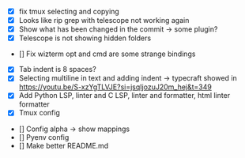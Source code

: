 - [x] fix tmux selecting and copying
- [x] Looks like rip grep with telescope not working again
- [x] Show what has been changed in the commit -> some plugin?
- [x] Telescope is not showing hidden folders
- [] Fix wizterm opt and cmd are some strange bindings
- [x] Tab indent is 8 spaces?
- [x] Selecting multiline in text and adding indent -> typecraft showed in https://youtu.be/S-xzYgTLVJE?si=jsqIjozuJ20m_hej&t=349
- [x] Add Python LSP, linter and C LSP, linter and formatter, html linter formatter
- [x] Tmux config
- [] Config alpha -> show mappings
- [] Pyenv config
- [] Make better README.md
